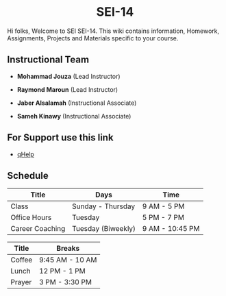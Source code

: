 <h1 align="center">
SEI-14
</h1>

Hi folks, Welcome to SEI SEI-14. This wiki contains information, Homework, Assignments, Projects and Materials specific to your course.

## Instructional Team

- **Mohammad Jouza** (Lead Instructor)

- **Raymond Maroun** (Lead Instructor)

- **Jaber Alsalamah** (Instructional Associate)

- **Sameh Kinawy** (Instructional Associate)

## For Support use this link

- [qHelp](https://sei-14.herokuapp.com/)

## Schedule

| Title           | Days               | Time            |
| --------------- | ------------------ | --------------- |
| Class           | Sunday - Thursday  | 9 AM - 5 PM     |
| Office Hours    | Tuesday            | 5 PM - 7 PM     |
| Career Coaching | Tuesday (Biweekly) | 9 AM - 10:45 PM |


| Title  | Breaks          |
| ------ | --------------- |
| Coffee | 9:45 AM - 10 AM |
| Lunch  | 12 PM - 1 PM    |
| Prayer | 3 PM - 3:30 PM  |

